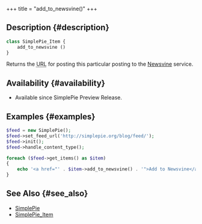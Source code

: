 +++
title = "add_to_newsvine()"
+++

## Description {#description}

```php
class SimplePie_Item {
    add_to_newsvine ()
}
```

Returns the <abbr title="Uniform Resource Locator">URL</abbr> for posting this particular posting to the [Newsvine](http://newsvine.com/) service.

## Availability {#availability}

- Available since SimplePie Preview Release.

## Examples {#examples}

```php
$feed = new SimplePie();
$feed->set_feed_url('http://simplepie.org/blog/feed/');
$feed->init();
$feed->handle_content_type();

foreach ($feed->get_items() as $item)
{
    echo '<a href="' . $item->add_to_newsvine() . '">Add to Newsvine</a>';
}
```

## See Also {#see_also}

- [SimplePie](@/wiki/reference/simplepie/_index.md)
- [SimplePie_Item](@/wiki/reference/simplepie_item/_index.md)
